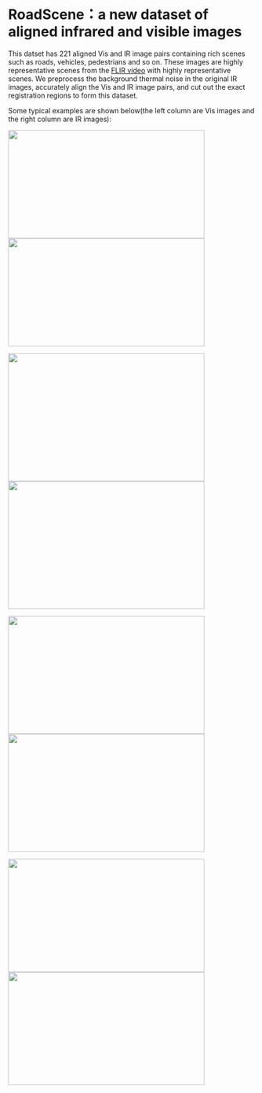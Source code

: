 # RoadScene：a new dataset of aligned infrared and visible images

This datset has 221 aligned Vis and IR image pairs containing rich scenes such as roads, vehicles, pedestrians and so on. These images are highly representative scenes from the [FLIR video](https://www.flir.com/oem/adas/adas-dataset-form/) with highly representative scenes. We preprocess the background thermal noise in the original IR images, accurately align the Vis and IR image pairs, and cut out the exact registration regions to form this dataset.<br>

Some typical examples are shown below(the left column are Vis images and the right column are IR images):<br>


<img src="https://github.com/hanna-xu/road-scene-infrared-visible-images/blob/master/crop_HR_visible/FLIR_05164.jpg" width="400" height="220"/>    <img src="https://github.com/hanna-xu/road-scene-infrared-visible-images/blob/master/cropinfrared/FLIR_05164.jpg" width="400" height="220"/>

<img src="https://github.com/hanna-xu/road-scene-infrared-visible-images/blob/master/crop_HR_visible/FLIR_06832.jpg" width="400" height="260"/>    <img src="https://github.com/hanna-xu/road-scene-infrared-visible-images/blob/master/cropinfrared/FLIR_06832.jpg" width="400" height="260"/>

<img src="https://github.com/hanna-xu/road-scene-infrared-visible-images/blob/master/crop_HR_visible/FLIR_07202.jpg" width="400" height="240"/>    <img src="https://github.com/hanna-xu/road-scene-infrared-visible-images/blob/master/cropinfrared/FLIR_07202.jpg" width="400" height="240"/>

<img src="https://github.com/hanna-xu/road-scene-infrared-visible-images/blob/master/crop_HR_visible/FLIR_07206.jpg" width="400" height="230"/>    <img src="https://github.com/hanna-xu/road-scene-infrared-visible-images/blob/master/cropinfrared/FLIR_07206.jpg" width="400" height="230"/>
